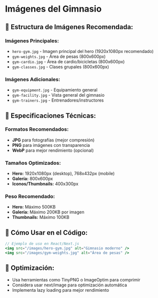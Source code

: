 # Imágenes del Gimnasio

## 📁 Estructura de Imágenes Recomendada:

### **Imágenes Principales:**
- `hero-gym.jpg` - Imagen principal del hero (1920x1080px recomendado)
- `gym-weights.jpg` - Área de pesas (800x600px)
- `gym-cardio.jpg` - Área de cardio/bicicletas (800x600px)
- `gym-classes.jpg` - Clases grupales (800x600px)

### **Imágenes Adicionales:**
- `gym-equipment.jpg` - Equipamiento general
- `gym-facility.jpg` - Vista general del gimnasio
- `gym-trainers.jpg` - Entrenadores/instructores

## 🎯 **Especificaciones Técnicas:**

### **Formatos Recomendados:**
- **JPG** para fotografías (mejor compresión)
- **PNG** para imágenes con transparencia
- **WebP** para mejor rendimiento (opcional)

### **Tamaños Optimizados:**
- **Hero:** 1920x1080px (desktop), 768x432px (mobile)
- **Galería:** 800x600px
- **Iconos/Thumbnails:** 400x300px

### **Peso Recomendado:**
- **Hero:** Máximo 500KB
- **Galería:** Máximo 200KB por imagen
- **Thumbnails:** Máximo 100KB

## 📝 **Cómo Usar en el Código:**

```jsx
// Ejemplo de uso en React/Next.js
<img src="/images/hero-gym.jpg" alt="Gimnasio moderno" />
<img src="/images/gym-weights.jpg" alt="Área de pesas" />
```

## 🚀 **Optimización:**
- Usa herramientas como TinyPNG o ImageOptim para comprimir
- Considera usar next/image para optimización automática
- Implementa lazy loading para mejor rendimiento
